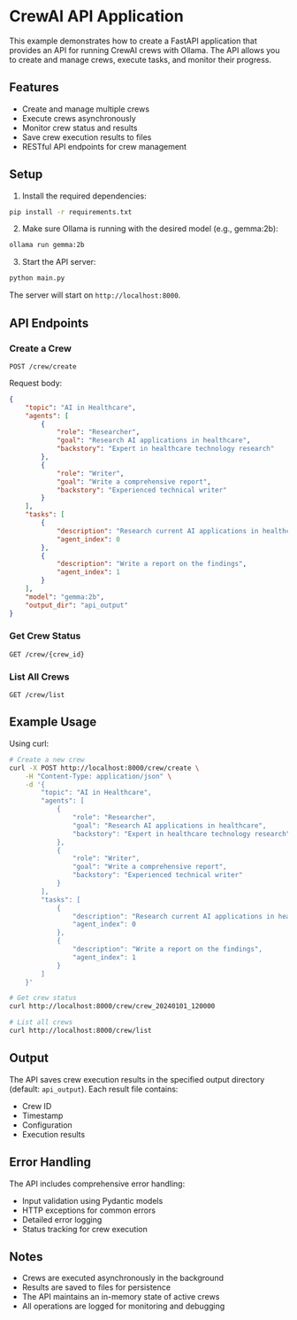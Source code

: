# CrewAI API Application

This example demonstrates how to create a FastAPI application that provides an API for running CrewAI crews with Ollama. The API allows you to create and manage crews, execute tasks, and monitor their progress.

## Features

- Create and manage multiple crews
- Execute crews asynchronously
- Monitor crew status and results
- Save crew execution results to files
- RESTful API endpoints for crew management

## Setup

1. Install the required dependencies:
```bash
pip install -r requirements.txt
```

2. Make sure Ollama is running with the desired model (e.g., gemma:2b):
```bash
ollama run gemma:2b
```

3. Start the API server:
```bash
python main.py
```

The server will start on `http://localhost:8000`.

## API Endpoints

### Create a Crew
```http
POST /crew/create
```

Request body:
```json
{
    "topic": "AI in Healthcare",
    "agents": [
        {
            "role": "Researcher",
            "goal": "Research AI applications in healthcare",
            "backstory": "Expert in healthcare technology research"
        },
        {
            "role": "Writer",
            "goal": "Write a comprehensive report",
            "backstory": "Experienced technical writer"
        }
    ],
    "tasks": [
        {
            "description": "Research current AI applications in healthcare",
            "agent_index": 0
        },
        {
            "description": "Write a report on the findings",
            "agent_index": 1
        }
    ],
    "model": "gemma:2b",
    "output_dir": "api_output"
}
```

### Get Crew Status
```http
GET /crew/{crew_id}
```

### List All Crews
```http
GET /crew/list
```

## Example Usage

Using curl:
```bash
# Create a new crew
curl -X POST http://localhost:8000/crew/create \
    -H "Content-Type: application/json" \
    -d '{
        "topic": "AI in Healthcare",
        "agents": [
            {
                "role": "Researcher",
                "goal": "Research AI applications in healthcare",
                "backstory": "Expert in healthcare technology research"
            },
            {
                "role": "Writer",
                "goal": "Write a comprehensive report",
                "backstory": "Experienced technical writer"
            }
        ],
        "tasks": [
            {
                "description": "Research current AI applications in healthcare",
                "agent_index": 0
            },
            {
                "description": "Write a report on the findings",
                "agent_index": 1
            }
        ]
    }'

# Get crew status
curl http://localhost:8000/crew/crew_20240101_120000

# List all crews
curl http://localhost:8000/crew/list
```

## Output

The API saves crew execution results in the specified output directory (default: `api_output`). Each result file contains:
- Crew ID
- Timestamp
- Configuration
- Execution results

## Error Handling

The API includes comprehensive error handling:
- Input validation using Pydantic models
- HTTP exceptions for common errors
- Detailed error logging
- Status tracking for crew execution

## Notes

- Crews are executed asynchronously in the background
- Results are saved to files for persistence
- The API maintains an in-memory state of active crews
- All operations are logged for monitoring and debugging 